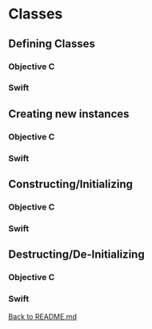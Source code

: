 # Classes

## Defining Classes

### Objective C 

### Swift

## Creating new instances

### Objective C 

### Swift

## Constructing/Initializing

### Objective C 

### Swift

## Destructing/De-Initializing

### Objective C 

### Swift
[Back to README.md](README.md)

